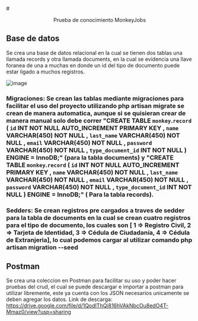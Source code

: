 #<p align="center">Prueba de conocimiento MonkeyJobs</p>

## Base de datos

Se crea una base de datos relacional en la cual se tienen dos tablas una llamada records y otra llamada documents, en la cual se evidencia una llave foranea de una a muchas en donde un id del tipo de documento puede estar ligado a muchos registros.

![image](https://github.com/sergiodaza97/Monkey_Crud/assets/79348915/e0296200-e37b-4b3d-a4cf-97bcc90e8dc8)

### Migraciones: Se crean las tablas mediante migraciones para facilitar el uso del proyecto utilizando php artisan migrate se crean de manera automatica, aunque si se quisieran crear de manera manual solo debe correr "CREATE TABLE `monkey`.`record` ( `id` INT NOT NULL AUTO_INCREMENT PRIMARY KEY , `name` VARCHAR(450) NOT NULL , `last_name` VARCHAR(450) NOT NULL , `email` VARCHAR(450) NOT NULL , `password` VARCHAR(450) NOT NULL , `type_document_id` INT NOT NULL ) ENGINE = InnoDB;" (para la tabla documents) y "CREATE TABLE `monkey`.`record` ( `id` INT NOT NULL AUTO_INCREMENT PRIMARY KEY , `name` VARCHAR(450) NOT NULL , `last_name` VARCHAR(450) NOT NULL , `email` VARCHAR(450) NOT NULL , `password` VARCHAR(450) NOT NULL , `type_document_id` INT NOT NULL ) ENGINE = InnoDB;" ( Para la tabla records).
### Sedders: Se crean registros pre cargados a traves de sedder para la tabla de documents en la cual se crean cuatro registros para el tipo de documento, los cuales son  [ 1 => Registro Civil, 2 => Tarjeta de Identidad, 3 => Cédula de Ciudadanía, 4 => Cédula de Extranjeria], lo cual podemos cargar al utilizar comando php artisan migration --seed
     

## Postman
Se crea una coleccion en Postman para facilitar su uso y poder hacer pruebas del crud, el cual se puede descargar e importar a postman para utilizar libremente, este ya cuenta con los JSON necesarios unicamente se deben agregar los datos.
Link de descarga: https://drive.google.com/file/d/1QodIThQi816hVAkNbcOu8edO4T-Mmaz0/view?usp=sharing


